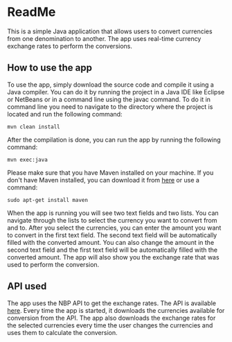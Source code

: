 # ReadMe
This is a simple Java application that allows users to convert currencies from one denomination to another. The app uses real-time currency exchange rates to perform the conversions.
## How to use the app
To use the app, simply download the source code and compile it using a Java compiler. You can do it by running the project in a Java IDE like Eclipse or NetBeans or in a command line using the javac command. To do it in command line you need to navigate to the directory where the project is located and run the following command:

    mvn clean install

After the compilation is done, you can run the app by running the following command:

    mvn exec:java

Please make sure that you have Maven installed on your machine. If you don't have Maven installed, you can download it from [here](https://maven.apache.org/download.cgi) or use a command:

    sudo apt-get install maven

When the app is running you will see two text fields and two lists. You can navigate through the lists to select the currency you want to convert from and to. After you select the currencies, you can enter the amount you want to convert in the first text field. The second text field will be automatically filled with the converted amount. You can also change the amount in the second text field and the first text field will be automatically filled with the converted amount. The app will also show you the exchange rate that was used to perform the conversion.

## API used
The app uses the NBP API to get the exchange rates. The API is available [here](http://api.nbp.pl/). Every time the app is started, it downloads the currencies available for conversion from the API. The app also downloads the exchange rates for the selected currencies every time the user changes the currencies and uses them to calculate the conversion.
